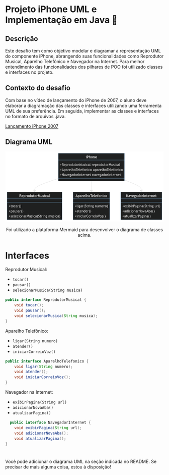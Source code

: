 # Projeto iPhone UML e Implementação em Java 📱

## Descrição

Este desafio tem como objetivo modelar e diagramar a representação UML do componente iPhone, abrangendo suas funcionalidades como Reprodutor Musical, Aparelho Telefônico e Navegador na Internet. 
Para melhor entendimento das funcionalidades dos pilhares de POO foi utilizado classes e interfaces no projeto.

## Contexto do desafio
Com base no vídeo de lançamento do iPhone de 2007, o aluno deve elaborar a diagramação das classes e interfaces utilizando uma ferramenta UML de sua preferência. Em seguida, implementar as classes e interfaces no formato de arquivos .java.

[Lançamento iPhone 2007](https://www.youtube.com/watch?v=9ou608QQRq8) 


## Diagrama UML


<img src="assets/UML-DiagramaDeClassesDoProjeto.png">
<p align= "center"> Foi utilizado a plataforma Mermaid para desenvolver o diagrama de classes acima.</p>


# Interfaces

 Reprodutor Musical:
- `tocar()`
- `pausar()`
- `selecionarMusica(String musica)`
  
```java
public interface ReprodutorMusical {
    void tocar();
    void pausar();
    void selecionarMusica(String musica);
}
```

Aparelho Telefônico:
- `ligar(String numero)`
- `atender()`
- `iniciarCorreioVoz()`
  
```java
public interface AparelhoTelefonico {
    void ligar(String numero);
    void atender();
    void iniciarCorreioVoz();
}
```

Navegador na Internet:
- `exibirPagina(String url)`
- `adicionarNovaAba()`
- `atualizarPagina()`

```java
  public interface NavegadorInternet {
    void exibirPagina(String url);
    void adicionarNovaAba();
    void atualizarPagina();
}
```
#

Você pode adicionar o diagrama UML na seção indicada no README. Se precisar de mais alguma coisa, estou à disposição!
